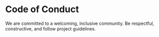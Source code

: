 # Code of Conduct

We are committed to a welcoming, inclusive community. Be respectful, constructive, and follow project guidelines.
